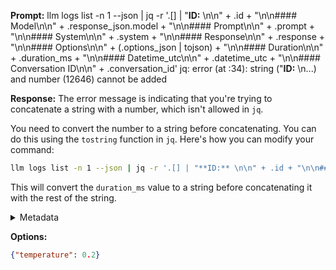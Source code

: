 **Prompt:**
 llm logs list -n 1 --json | jq -r '.[] | "**ID:** \n\n" + .id + "\n\n#### Model\n\n" + .response_json.model + "\n\n#### Prompt\n\n" + .prompt + "\n\n#### System\n\n" + .system + "\n\n#### Response\n\n" + .response + "\n\n#### Options\n\n" + (.options_json | tojson) + "\n\n#### Duration\n\n" + .duration_ms + "\n\n#### Datetime_utc\n\n" + .datetime_utc + "\n\n#### Conversation ID\n\n" + .conversation_id'
jq: error (at <stdin>:34): string ("**ID:** \n...) and number (12646) cannot be added

**Response:**
The error message is indicating that you're trying to concatenate a string with a number, which isn't allowed in `jq`. 

You need to convert the number to a string before concatenating. You can do this using the `tostring` function in `jq`. Here's how you can modify your command:

```bash
llm logs list -n 1 --json | jq -r '.[] | "**ID:** \n\n" + .id + "\n\n#### Model\n\n" + .response_json.model + "\n\n#### Prompt\n\n" + .prompt + "\n\n#### System\n\n" + .system + "\n\n#### Response\n\n" + .response + "\n\n#### Options\n\n" + (.options_json | tojson) + "\n\n#### Duration\n\n" + (.duration_ms | tostring) + "\n\n#### Datetime_utc\n\n" + .datetime_utc + "\n\n#### Conversation ID\n\n" + .conversation_id'
```

This will convert the `duration_ms` value to a string before concatenating it with the rest of the string.

<details><summary>Metadata</summary>

- Duration: 16141 ms
- Datetime: 2023-11-05T16:54:13.809176
- Model: gpt-4-0613

</details>

**Options:**
```json
{"temperature": 0.2}
```

